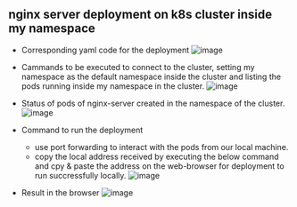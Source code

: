 ## nginx server deployment on k8s cluster inside my namespace
- Corresponding yaml code for the deployment
![image](https://github.com/swatipal1010/Deployments-in-k8s-cluster/assets/110754474/612ed44d-9dad-43ae-8bf8-2a21992044e3)

- Cammands to be executed to connect to the cluster, setting my namespace as the default namespace inside the cluster and listing the pods running inside my namespace in the cluster.
![image](https://github.com/swatipal1010/Deployments-in-k8s-cluster/assets/110754474/be681f26-0239-4ded-aace-e5c44dcd6c09)

- Status of pods of nginx-server created in the namespace of the cluster.
![image](https://github.com/swatipal1010/Deployments-in-k8s-cluster/assets/110754474/b177575f-1021-488e-b663-06efe2050ee4)

- Command to run the deployment
  - use port forwarding to interact with the pods from our local machine.
  - copy the local address received by executing the below command and cpy & paste the address on the web-browser for deployment to run succressfully locally.
![image](https://github.com/swatipal1010/Deployments-in-k8s-cluster/assets/110754474/34991d84-ba59-4bb1-88a6-90d1e7e610c4)

- Result in the browser
![image](https://github.com/swatipal1010/Deployments-in-k8s-cluster/assets/110754474/7448de9a-4aa4-4a02-a30b-3a4c5b878596)

